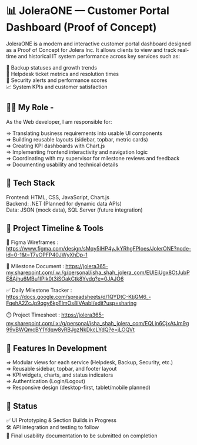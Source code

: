 # 📊 JoleraONE — Customer Portal Dashboard (Proof of Concept)
JoleraONE is a modern and interactive customer portal dashboard designed as a Proof of Concept for Jolera Inc. It allows clients to view and track real-time and historical IT system performance across key services such as:

🔄 Backup statuses and growth trends  
🎫 Helpdesk ticket metrics and resolution times  
🔐 Security alerts and performance scores  
📈 System KPIs and customer satisfaction 

## 👨‍💻 My Role -
As the Web developer, I am responsible for:

=> Translating business requirements into usable UI components  
=> Building reusable layouts (sidebar, topbar, metric cards)  
=> Creating KPI dashboards with Chart.js  
=> Implementing frontend interactivity and navigation logic  
=> Coordinating with my supervisor for milestone reviews and feedback  
=> Documenting usability and technical details  

## 🧰 Tech Stack  
Frontend: HTML, CSS, JavaScript, Chart.js  
Backend: .NET (Planned for dynamic data APIs)  
Data: JSON (mock data), SQL Server (future integration) 

## 📆 Project Timeline & Tools 

🎨 Figma Wireframes : https://www.figma.com/design/sMqy5IHP4yJkYRhgFPIoes/JolerONE?node-id=0-1&t=T7yOPFP40JWyXhDp-1 

📄 Milestone Document : https://jolera365-my.sharepoint.com/:w:/g/personal/isha_shah_jolera_com/EUlEiUgx8OtJubPE8Ajhu6MBu1IPIk0t3iSOakCtk8Yvdg?e=0JAJO6

✅ Daily Milestone Tracker : https://docs.google.com/spreadsheets/d/1QYDtC-KtjGM6_-FqehA2ZcJp9qgy6kpTlmOs8lVAabI/edit?usp=sharing

⏱️ Project Timesheet : https://jolera365-my.sharepoint.com/:x:/g/personal/isha_shah_jolera_com/EQLjn6CjxAtJm9g99vBWQmcBY1Ydqw8yRBJgzNkDkcLYdQ?e=jLOQVt

## 🧪 Features In Development  
=> Modular views for each service (Helpdesk, Backup, Security, etc.)  
=> Reusable sidebar, topbar, and footer layout  
=> KPI widgets, charts, and status indicators   
=> Authentication (Login/Logout)  
=> Responsive design (desktop-first, tablet/mobile planned) 

## 📍 Status 
✅ UI Prototyping & Section Builds in Progress  
🛠️ API integration and testing to follow  
📄 Final usability documentation to be submitted on completion  


